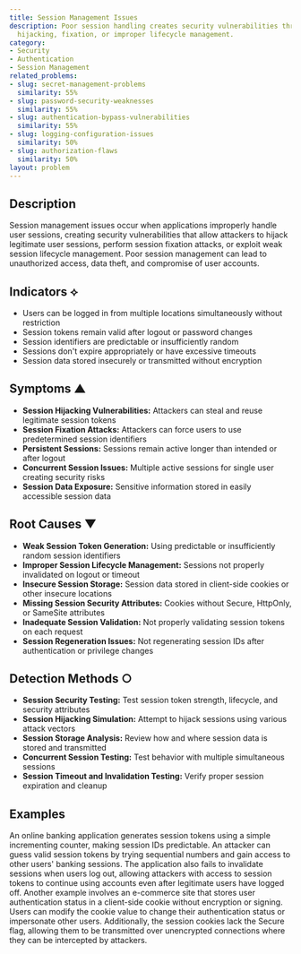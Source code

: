 ```yaml
---
title: Session Management Issues
description: Poor session handling creates security vulnerabilities through session
  hijacking, fixation, or improper lifecycle management.
category:
- Security
- Authentication
- Session Management
related_problems:
- slug: secret-management-problems
  similarity: 55%
- slug: password-security-weaknesses
  similarity: 55%
- slug: authentication-bypass-vulnerabilities
  similarity: 55%
- slug: logging-configuration-issues
  similarity: 50%
- slug: authorization-flaws
  similarity: 50%
layout: problem
---
```


## Description

Session management issues occur when applications improperly handle user sessions, creating security vulnerabilities that allow attackers to hijack legitimate user sessions, perform session fixation attacks, or exploit weak session lifecycle management. Poor session management can lead to unauthorized access, data theft, and compromise of user accounts.

## Indicators ⟡

- Users can be logged in from multiple locations simultaneously without restriction
- Session tokens remain valid after logout or password changes
- Session identifiers are predictable or insufficiently random
- Sessions don't expire appropriately or have excessive timeouts
- Session data stored insecurely or transmitted without encryption

## Symptoms ▲

- **Session Hijacking Vulnerabilities:** Attackers can steal and reuse legitimate session tokens
- **Session Fixation Attacks:** Attackers can force users to use predetermined session identifiers
- **Persistent Sessions:** Sessions remain active longer than intended or after logout
- **Concurrent Session Issues:** Multiple active sessions for single user creating security risks
- **Session Data Exposure:** Sensitive information stored in easily accessible session data

## Root Causes ▼

- **Weak Session Token Generation:** Using predictable or insufficiently random session identifiers
- **Improper Session Lifecycle Management:** Sessions not properly invalidated on logout or timeout
- **Insecure Session Storage:** Session data stored in client-side cookies or other insecure locations
- **Missing Session Security Attributes:** Cookies without Secure, HttpOnly, or SameSite attributes
- **Inadequate Session Validation:** Not properly validating session tokens on each request
- **Session Regeneration Issues:** Not regenerating session IDs after authentication or privilege changes

## Detection Methods ○

- **Session Security Testing:** Test session token strength, lifecycle, and security attributes
- **Session Hijacking Simulation:** Attempt to hijack sessions using various attack vectors
- **Session Storage Analysis:** Review how and where session data is stored and transmitted
- **Concurrent Session Testing:** Test behavior with multiple simultaneous sessions
- **Session Timeout and Invalidation Testing:** Verify proper session expiration and cleanup

## Examples

An online banking application generates session tokens using a simple incrementing counter, making session IDs predictable. An attacker can guess valid session tokens by trying sequential numbers and gain access to other users' banking sessions. The application also fails to invalidate sessions when users log out, allowing attackers with access to session tokens to continue using accounts even after legitimate users have logged off. Another example involves an e-commerce site that stores user authentication status in a client-side cookie without encryption or signing. Users can modify the cookie value to change their authentication status or impersonate other users. Additionally, the session cookies lack the Secure flag, allowing them to be transmitted over unencrypted connections where they can be intercepted by attackers.